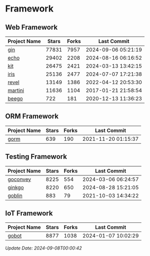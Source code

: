 # Framework

## Web Framework
| Project Name | Stars | Forks | Last Commit |
| ------------ | ----- | ----- | ----------- |
| [gin](https://github.com/gin-gonic/gin) | 77831 | 7957 | 2024-09-06 05:21:19 |
| [echo](https://github.com/labstack/echo) | 29402 | 2208 | 2024-08-16 06:16:52 |
| [kit](https://github.com/go-kit/kit) | 26475 | 2421 | 2024-03-13 13:42:15 |
| [iris](https://github.com/kataras/iris) | 25136 | 2477 | 2024-07-07 17:21:38 |
| [revel](https://github.com/revel/revel) | 13149 | 1386 | 2022-04-12 20:53:30 |
| [martini](https://github.com/go-martini/martini) | 11636 | 1104 | 2017-01-21 21:58:54 |
| [beego](https://github.com/astaxie/beego) | 722 | 181 | 2020-12-13 11:36:23 |

## ORM Framework
| Project Name | Stars | Forks | Last Commit |
| ------------ | ----- | ----- | ----------- |
| [gorm](https://github.com/jinzhu/gorm) | 639 | 190 | 2021-11-20 01:15:37 |

## Testing Framework
| Project Name | Stars | Forks | Last Commit |
| ------------ | ----- | ----- | ----------- |
| [goconvey](https://github.com/smartystreets/goconvey) | 8225 | 554 | 2024-03-06 06:24:57 |
| [ginkgo](https://github.com/onsi/ginkgo) | 8220 | 650 | 2024-08-28 15:21:05 |
| [goblin](https://github.com/franela/goblin) | 883 | 79 | 2021-10-03 14:34:22 |

## IoT Framework
| Project Name | Stars | Forks | Last Commit |
| ------------ | ----- | ----- | ----------- |
| [gobot](https://github.com/hybridgroup/gobot) | 8877 | 1038 | 2024-01-07 10:02:29 |

*Update Date: 2024-09-08T00:00:42*